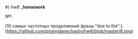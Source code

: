 #} hw6
___homework__

№1

[10 самых частотных продолжений фразы "due to the":] (https://github.com/piramidanechastiy/hw6/blob/master/6.png)
